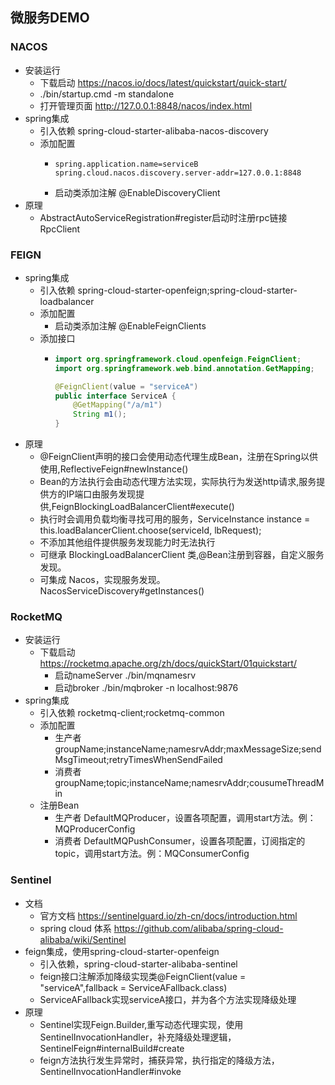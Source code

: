 ## 微服务DEMO

### NACOS
- 安装运行
  - 下载启动 https://nacos.io/docs/latest/quickstart/quick-start/
  - ./bin/startup.cmd -m standalone
  - 打开管理页面 http://127.0.0.1:8848/nacos/index.html
- spring集成
  - 引入依赖 spring-cloud-starter-alibaba-nacos-discovery
  - 添加配置
    - ```properties
      spring.application.name=serviceB
      spring.cloud.nacos.discovery.server-addr=127.0.0.1:8848
      ```
    - 启动类添加注解  @EnableDiscoveryClient 
- 原理
  - AbstractAutoServiceRegistration#register启动时注册rpc链接 RpcClient 

### FEIGN
- spring集成
  - 引入依赖 spring-cloud-starter-openfeign;spring-cloud-starter-loadbalancer 
  - 添加配置
    - 启动类添加注解 @EnableFeignClients
  - 添加接口
    - ```java
      import org.springframework.cloud.openfeign.FeignClient;
      import org.springframework.web.bind.annotation.GetMapping;
  
      @FeignClient(value = "serviceA")
      public interface ServiceA {
          @GetMapping("/a/m1")
          String m1();
      }
      ```
- 原理
  - @FeignClient声明的接口会使用动态代理生成Bean，注册在Spring以供使用,ReflectiveFeign#newInstance()
  - Bean的方法执行会由动态代理方法实现，实际执行为发送http请求,服务提供方的IP端口由服务发现提供,FeignBlockingLoadBalancerClient#execute()
  - 执行时会调用负载均衡寻找可用的服务，ServiceInstance instance = this.loadBalancerClient.choose(serviceId, lbRequest);
  - 不添加其他组件提供服务发现能力时无法执行
  - 可继承 BlockingLoadBalancerClient 类,@Bean注册到容器，自定义服务发现。
  - 可集成 Nacos，实现服务发现。NacosServiceDiscovery#getInstances()

### RocketMQ
- 安装运行 
  - 下载启动 https://rocketmq.apache.org/zh/docs/quickStart/01quickstart/
    - 启动nameServer ./bin/mqnamesrv
    - 启动broker ./bin/mqbroker -n localhost:9876
- spring集成
  - 引入依赖 rocketmq-client;rocketmq-common
  - 添加配置
    - 生产者 groupName;instanceName;namesrvAddr;maxMessageSize;sendMsgTimeout;retryTimesWhenSendFailed
    - 消费者 groupName;topic;instanceName;namesrvAddr;cousumeThreadMin
  - 注册Bean
    - 生产者 DefaultMQProducer，设置各项配置，调用start方法。例：MQProducerConfig
    - 消费者 DefaultMQPushConsumer，设置各项配置，订阅指定的topic，调用start方法。例：MQConsumerConfig
### Sentinel
- 文档
  - 官方文档 https://sentinelguard.io/zh-cn/docs/introduction.html
  - spring cloud 体系 https://github.com/alibaba/spring-cloud-alibaba/wiki/Sentinel
- feign集成，使用spring-cloud-starter-openfeign
  - 引入依赖，spring-cloud-starter-alibaba-sentinel
  - feign接口注解添加降级实现类@FeignClient(value = "serviceA",fallback = ServiceAFallback.class)
  - ServiceAFallback实现serviceA接口，并为各个方法实现降级处理
- 原理
  - Sentinel实现Feign.Builder,重写动态代理实现，使用SentinelInvocationHandler，补充降级处理逻辑，SentinelFeign#internalBuild#create
  - feign方法执行发生异常时，捕获异常，执行指定的降级方法，SentinelInvocationHandler#invoke